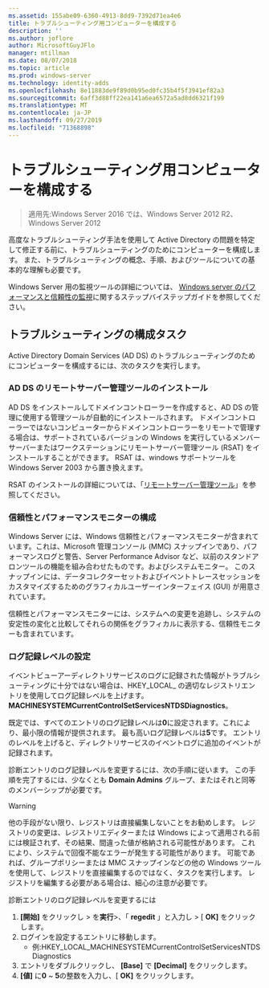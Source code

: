 ```yaml
---
ms.assetid: 155abe09-6360-4913-8dd9-7392d71ea4e6
title: トラブルシューティング用コンピューターを構成する
description: ''
ms.author: joflore
author: MicrosoftGuyJFlo
manager: mtillman
ms.date: 08/07/2018
ms.topic: article
ms.prod: windows-server
ms.technology: identity-adds
ms.openlocfilehash: 8e11883de9f89d0b95ed0fc35b4f5f3941ef82a3
ms.sourcegitcommit: 6aff3d88ff22ea141a6ea6572a5ad8dd6321f199
ms.translationtype: MT
ms.contentlocale: ja-JP
ms.lasthandoff: 09/27/2019
ms.locfileid: "71368898"
---
```

# <a name="configuring-a-computer-for-troubleshooting"></a>トラブルシューティング用コンピューターを構成する

>適用先:Windows Server 2016 では、Windows Server 2012 R2、Windows Server 2012

高度なトラブルシューティング手法を使用して Active Directory の問題を特定して修正する前に、トラブルシューティングのためにコンピューターを構成します。 また、トラブルシューティングの概念、手順、およびツールについての基本的な理解も必要です。

Windows Server 用の監視ツールの詳細については、 [Windows server のパフォーマンスと信頼性の監視](https://go.microsoft.com/fwlink/?LinkId=123737)に関するステップバイステップガイドを参照してください。

## <a name="configuration-tasks-for-troubleshooting"></a>トラブルシューティングの構成タスク

Active Directory Domain Services (AD DS) のトラブルシューティングのためにコンピューターを構成するには、次のタスクを実行します。

### <a name="install-remote-server-administration-tools-for-ad-ds"></a>AD DS のリモートサーバー管理ツールのインストール

AD DS をインストールしてドメインコントローラーを作成すると、AD DS の管理に使用する管理ツールが自動的にインストールされます。 ドメインコントローラーではないコンピューターからドメインコントローラーをリモートで管理する場合は、サポートされているバージョンの Windows を実行しているメンバーサーバーまたはワークステーションにリモートサーバー管理ツール (RSAT) をインストールすることができます。 RSAT は、windows サポートツールを Windows Server 2003 から置き換えます。

RSAT のインストールの詳細については、「[リモートサーバー管理ツール](https://docs.microsoft.com/windows-server/remote/remote-server-administration-tools)」を参照してください。

### <a name="configure-reliability-and-performance-monitor"></a>信頼性とパフォーマンスモニターの構成

Windows Server には、Windows 信頼性とパフォーマンスモニターが含まれています。これは、Microsoft 管理コンソール (MMC) スナップインであり、パフォーマンスログと警告、Server Performance Advisor など、以前のスタンドアロンツールの機能を組み合わせたものです。およびシステムモニター。 このスナップインには、データコレクターセットおよびイベントトレースセッションをカスタマイズするためのグラフィカルユーザーインターフェイス (GUI) が用意されています。

信頼性とパフォーマンスモニターには、システムへの変更を追跡し、システムの安定性の変化と比較してそれらの関係をグラフィカルに表示する、信頼性モニターも含まれています。

### <a name="set-logging-levels"></a>ログ記録レベルの設定

イベントビューアーディレクトリサービスのログに記録された情報がトラブルシューティングに十分ではない場合は、HKEY_LOCAL_ の適切なレジストリエントリを使用してログ記録レベルを上げます。 **MACHINESYSTEMCurrentControlSetServicesNTDSDiagnostics**。

既定では、すべてのエントリのログ記録レベルは**0**に設定されます。これにより、最小限の情報が提供されます。 最も高いログ記録レベルは**5**です。 エントリのレベルを上げると、ディレクトリサービスのイベントログに追加のイベントが記録されます。

診断エントリのログ記録レベルを変更するには、次の手順に従います。 この手順を完了するには、少なくとも **Domain Admins** グループ、またはそれと同等のメンバーシップが必要です。

> [!WARNING]
> 他の手段がない限り、レジストリは直接編集しないことをお勧めします。 レジストリの変更は、レジストリエディターまたは Windows によって適用される前には検証されず、その結果、間違った値が格納される可能性があります。 これにより、システムで回復不能なエラーが発生する可能性があります。 可能であれば、グループポリシーまたは MMC スナップインなどの他の Windows ツールを使用して、レジストリを直接編集するのではなく、タスクを実行します。 レジストリを編集する必要がある場合は、細心の注意が必要です。
>

診断エントリのログ記録レベルを変更するには

1. **[開始]** をクリックし  >  を**実行**>、「 **regedit** 」と入力し > [ **OK]** をクリックします。
2. ログインを設定するエントリに移動します。
   * 例:HKEY_LOCAL_MACHINESYSTEMCurrentControlSetServicesNTDSDiagnostics
3. エントリをダブルクリックし、 **[Base]** で **[Decimal]** をクリックします。
4. **[値]** に**0** ~ **5**の整数を入力し、[ **OK]** をクリックします。
